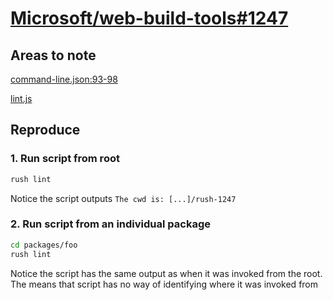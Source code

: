 # [Microsoft/web-build-tools#1247](https://github.com/Microsoft/web-build-tools/issues/1247)

## Areas to note

[command-line.json:93-98](common/config/rush/command-line.json#L93)

[lint.js](common/scripts/lint.js)

## Reproduce

### 1. Run script from root

```sh
rush lint
```

Notice the script outputs `The cwd is: [...]/rush-1247`

### 2. Run script from an individual package

```sh
cd packages/foo
rush lint
```

Notice the script has the same output as when it was invoked from the root. The means that script has no way of identifying where it was invoked from
